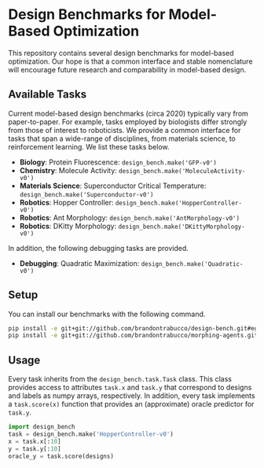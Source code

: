 # Design Benchmarks for Model-Based Optimization

This repository contains several design benchmarks for model-based optimization. Our hope is that a common interface and stable nomenclature will encourage future research and comparability in model-based design.

## Available Tasks

Current model-based design benchmarks (circa 2020) typically vary from paper-to-paper. For example, tasks employed by biologists differ strongly from those of interest to roboticists. We provide a common interface for tasks that span a wide-range of disciplines, from materials science, to reinforcement learning. We list these tasks below.

* __Biology__: Protein Fluorescence: `design_bench.make('GFP-v0')`
* __Chemistry__: Molecule Activity: `design_bench.make('MoleculeActivity-v0')`
* __Materials Science__: Superconductor Critical Temperature: `design_bench.make('Superconductor-v0')`
* __Robotics__: Hopper Controller: `design_bench.make('HopperController-v0')`
* __Robotics__: Ant Morphology: `design_bench.make('AntMorphology-v0')`
* __Robotics__: DKitty Morphology: `design_bench.make('DKittyMorphology-v0')`

In addition, the following debugging tasks are provided.

* __Debugging__: Quadratic Maximization: `design_bench.make('Quadratic-v0')`

## Setup

You can install our benchmarks with the following command.

```bash
pip install -e git+git://github.com/brandontrabucco/design-bench.git#egg=design_bench
pip install -e git+git://github.com/brandontrabucco/morphing-agents.git#egg=morphing_agents
```

## Usage

Every task inherits from the `design_bench.task.Task` class. This class provides access to attributes `task.x` and `task.y` that correspond to designs and labels as numpy arrays, respectively. In addition, every task implements a `task.score(x)` function that provides an (approximate) oracle predictor for `task.y`.

```python
import design_bench
task = design_bench.make('HopperController-v0')
x = task.x[:10]
y = task.y[:10]
oracle_y = task.score(designs)
```
